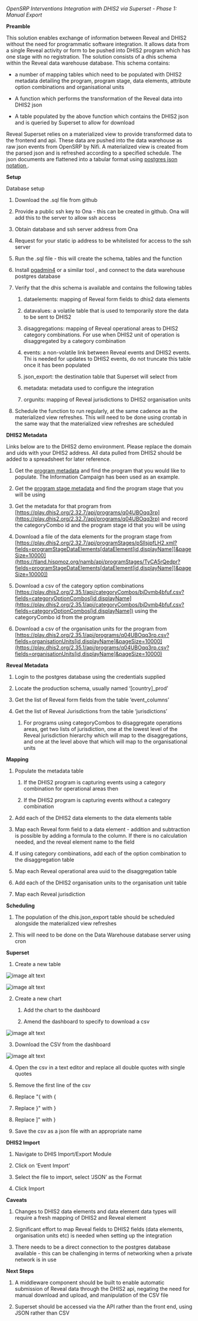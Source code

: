 *OpenSRP Interventions Integration with DHIS2 via Superset - Phase 1: Manual Export*

**Preamble**

This solution enables exchange of information between Reveal and DHIS2 without the need for programmatic software integration. It allows data from a single Reveal activity or form to be pushed into DHIS2 program which has one stage with no registration. The solution consists of a dhis schema within the Reveal data warehouse database. This schema contains:

* a number of mapping tables which need to be populated with DHIS2 metadata detailing the program, program stage, data elements, attribute option combinations and organisational units

* A function which performs the transformation of the Reveal data into DHIS2 json

* A table populated by the above function which contains the DHIS2 json and is queried by Superset to allow for download 

Reveal Superset relies on a materialized view to provide transformed data to the frontend and api. These data are pushed into the data warehouse as raw json events from OpenSRP by Nifi. A materialized view is created from the parsed json and is refreshed according to a specified schedule. The json documents are flattened into a tabular format using [postgres json notation ](https://www.postgresql.org/docs/12/functions-json.html).

**Setup**

Database setup

1. Download the .sql file from github

2. Provide a public ssh key to Ona  - this can be created in github. Ona will add this to the server to allow ssh access

3. Obtain database and ssh server address from Ona

4. Request for your static ip address to be whitelisted for access to the ssh server

5. Run the .sql file - this will create the schema, tables and the function

6. Install [pgadmin4](https://www.pgadmin.org/download) or a similar tool , and connect to the data warehouse postgres database

7. Verify that the dhis schema is available and contains the following tables

    1. dataelements: mapping of Reveal form fields to dhis2 data elements

    2. datavalues: a volatile table that is used to temporarily store the data to be sent to DHIS2

    3. disaggregations: mapping of Reveal operational areas to DHIS2 category combinations. For use when DHIS2 unit of operation is disaggregated by a category combination

    4. events: a non-volatile link between Reveal events and DHIS2 events. Thi is needed for updates to DHIS2 events, do not truncate this table once it has been populated

    5. json_export: the destination table that Superset will select from 

    6. metadata: metadata used to configure the integration

    7. orgunits: mapping of Reveal jurisdictions to DHIS2 organisation units

8. Schedule the function to run regularly, at the same cadence as the materialized view refreshes. This will need to be done using crontab in the same way that the materialized view refreshes are scheduled

**DHIS2 Metadata**

Links below are to the DHIS2 demo environment. Please replace the domain and uids with your DHIS2 address. All data pulled from DHIS2 should be added to a spreadsheet for later reference.

1. Get the [program metadata]( [https://play.dhis2.org/2.32.7/api/programs](https://play.dhis2.org/2.32.7/api/programs)) and find the program that you would like to populate. The Information Campaign has been used as an example. 

2. Get the [program stage metadata]([https://play.dhis2.org/2.32.7/api/](https://play.dhis2.org/2.32.7/api/programs)[programStages](https://tland.hispmoz.org/namb/api/programStages)) and find the program stage that you will be using

3. Get the metadata for that program from [https://play.dhis2.org/2.32.7/api/programs/q04UBOqq3rp](https://play.dhis2.org/2.32.7/api/programs/q04UBOqq3rp)  and record the categoryCombo id and the program stage id that you will be using

4. Download a file of the data elements for the program stage from [https://play.dhis2.org/2.32.7/api/programStages/pSllsjpfLH2.xml?fields=programStageDataElements[dataElement[id,displayName]]&pageSize=10000](https://tland.hispmoz.org/namb/api/programStages/TyCA5rQedpr?fields=programStageDataElements[dataElement[id,displayName]]&pageSize=10000])

5. Download a csv of the category option combinations [https://play.dhis2.org/2.35.1/api/categoryCombos/bjDvmb4bfuf.csv?fields=categoryOptionCombos[id,displayName](https://play.dhis2.org/2.35.1/api/categoryCombos/bjDvmb4bfuf.csv?fields=categoryOptionCombos[id,displayName]) using the categoryCombo id from the program

6. Download a csv of the organisation units for the program from [https://play.dhis2.org/2.35.1/api/programs/q04UBOqq3rp.csv?fields=organisationUnits[id,displayName]&pageSize=10000](https://play.dhis2.org/2.35.1/api/programs/q04UBOqq3rp.csv?fields=organisationUnits[id,displayName]&pageSize=10000)

**Reveal Metadata**

1. Login to the postgres database using the credentials supplied 

2. Locate the production schema, usually named ‘[country]_prod’

3. Get the list of Reveal form fields from the table ‘event_columns’

4. Get the list of Reveal Jurisdictions  from the table ‘jurisdictions’

    1. For programs using categoryCombos to disaggregate operations areas, get two lists of jurisdiction, one at the lowest level of the Reveal jurisdiction hierarchy which will map to the disaggregations, and one at the level above that which will map to the organisational units

**Mapping**

1. Populate the metadata table

    1. If the DHIS2 program is capturing events using a category combination for operational areas then

    2. If the DHIS2 program is capturing events without a category combination

2. Add each of the DHIS2 data elements to the data elements table

3. Map each Reveal form field to a data element - addition and subtraction is possible by adding a formula to the column. If there is no calculation needed, and the reveal element name to the field

4. If using category combinations, add each of the option combination to the disaggregation table

5. Map each Reveal operational area uuid to the disaggregation table

6. Add each of the DHIS2 organisation units to the organisation unit table

7. Map each Reveal jurisdiction 

**Scheduling**

1. The population of the dhis.json_export table should be scheduled alongside the materialized view refreshes

2. This will need to be done on the Data Warehouse database server using cron

**Superset**

1. Create a new table

![image alt text](image_0.png)

![image alt text](image_1.png)

2. Create a new chart

    1. Add the chart to the dashboard

    2. Amend the dashboard to specify to download a csv

![image alt text](image_2.png)

3. Download the CSV from the dashboard

![image alt text](image_3.png)

4. Open the csv in a text editor and replace all double quotes with single quotes 

5. Remove the first line of the csv

6. Replace "{ with {

7. Replace }" with }

8. Replace ]" with } 

9. Save the csv as a json file with an appropriate name

**DHIS2 Import**

1. Navigate to DHIS Import/Export Module

2. Click on ‘Event Import’

3. Select the file to import, select ‘JSON’ as the Format

4. Click Import

**Caveats**

1. Changes to DHIS2 data elements and data element data types will require a fresh mapping of DHIS2 and Reveal element

2. Significant effort to map Reveal fields to DHIS2 fields (data elements, organisation units etc) is needed when setting up the integration

3. There needs to be a direct connection to the postgres database available - this can be challenging in terms of networking when a private network is in use


**Next Steps**

1. A middleware component should be built to enable automatic submission of Reveal data through the DHIS2 api, negating the need for manual download and upload, and manipulation of the CSV file

2. Superset should be accessed via the API rather than the front end, using JSON rather than CSV

